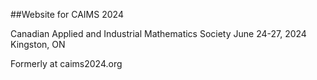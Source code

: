 ##Website for CAIMS 2024

Canadian Applied and Industrial Mathematics Society
June 24-27, 2024
Kingston, ON

Formerly at caims2024.org
